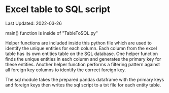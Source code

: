 # Excel table to SQL script
Last Updated: 2022-03-26

main() function is inside of "TableToSQL.py"

Helper functions are included inside this python file which are used to identify the unique entities for each column. Each column from  the excel table has its own entities table on the SQL database.
One helper function finds the unique entities in each column and generates the primary key for these entities.
Another helper function performs a filtering pattern against all foreign key columns to identify the correct foreign key.

The sql module takes the prepared pandas dataframe with the primary keys and foreign keys then
writes the sql script to a txt file for each entity table. 